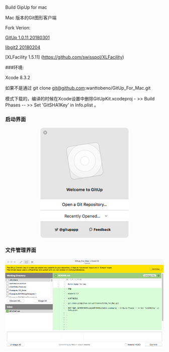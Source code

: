 
Build GipUp for mac

Mac 版本的Git图形客户端

Fork Verion: 

[GitUp 1.0.11 20180301](https://github.com/git-up/GitUp/releases)

[libgit2 20180204](https://github.com/git-up/libgit2)

[XLFacility 1.5.11] (https://github.com/swisspol/XLFacility)


###环境:

Xcode 8.3.2

如果不是通过  git clone git@github.com:wanttobeno/GitUp_For_Mac.git

模式下载的，编译的时候在Xcode设置中删除GitUpKit.xcodeproj - >> Build Phases -- >> Set 'GitSHA1Key' in Info.plist 。



### 启动界面
<p align="center">
<img src="./snatshot1.png" />
</p>




### 文件管理界面

<p align="center">
<img src="./snatshot2.png"/>
</p>



















